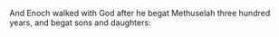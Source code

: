 And Enoch walked with God after he begat Methuselah three hundred years, and begat sons and daughters:

